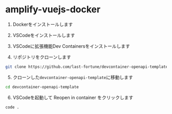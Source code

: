 # amplify-vuejs-docker  

1. Dockerをインストールします

2. VSCodeをインストールします

3. VSCodeに拡張機能Dev Containersをインストールします

4. リポジトリをクローンします

```bash
git clone https://github.com/last-fortune/devcontainer-openapi-template
```

5. クローンした`devcontainer-openapi-template`に移動します

```bash
cd devcontainer-openapi-template
```

6. VSCodeを起動して Reopen in container をクリックします

```bash
code .
```

